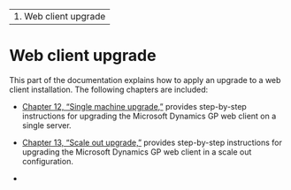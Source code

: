 |                        |
|------------------------|
| 1.  Web client upgrade |

<span id="_Toc498953321" class="anchor"></span>

# Web client upgrade

This part of the documentation explains how to apply an upgrade to a web client installation. The following chapters are included:

-   [Chapter 12, “Single machine upgrade,”](#_Single_machine_upgrade) provides step-by-step instructions for upgrading the Microsoft Dynamics GP web client on a single server.  

-   [Chapter 13, “Scale out upgrade,”](#_Scale_out_upgrade) provides step-by-step instructions for upgrading the Microsoft Dynamics GP web client in a scale out configuration.  

-   
